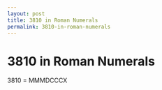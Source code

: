 ```yaml
---
layout: post
title: 3810 in Roman Numerals
permalink: 3810-in-roman-numerals
---
```


# 3810 in Roman Numerals

3810 = MMMDCCCX

